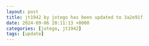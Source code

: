 ```yaml
---
layout: post
title: jt1942 by jotego has been updated to 3a2e91f
date: 2024-09-06 20:11:13 +0000
categories: [jotego, jt1942]
tags: [update]
---
```


